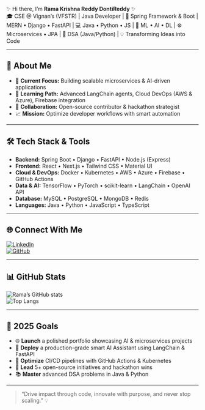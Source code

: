 ✨ Hi there, I’m **Rama Krishna Reddy DontiReddy** ✨  
🎓 CSE @ Vignan’s (VFSTR) | Java Developer | 🚀 Spring Framework & Boot | MERN • Django • FastAPI | 💻 Java • Python • JS | 🤖 ML • AI • DL | ⚙️ Microservices • JPA | 🧩 DSA (Java/Python) | 💡 Transforming Ideas into Code  

---

## 🚀 About Me  
- 🔭 **Current Focus:** Building scalable microservices & AI-driven applications  
- 🌱 **Learning Path:** Advanced LangChain agents, Cloud DevOps (AWS & Azure), Firebase integration  
- 🤝 **Collaboration:** Open-source contributor & hackathon strategist  
- 📈 **Mission:** Optimize developer workflows with smart automation  

---

## 🛠 Tech Stack & Tools  
- **Backend:** Spring Boot • Django • FastAPI • Node.js (Express)  
- **Frontend:** React • Next.js • Tailwind CSS • Material UI  
- **Cloud & DevOps:** Docker • Kubernetes • AWS • Azure • Firebase • GitHub Actions  
- **Data & AI:** TensorFlow • PyTorch • scikit-learn • LangChain • OpenAI API  
- **Database:** MySQL • PostgreSQL • MongoDB • Redis  
- **Languages:** Java • Python • JavaScript • TypeScript  

---

## 🌐 Connect With Me  
[![LinkedIn](https://img.shields.io/badge/LinkedIn-Profile-blue?style=for-the-badge&logo=linkedin)](https://www.linkedin.com/in/ramakrishna-reddy-dontireddy/)  
[![GitHub](https://img.shields.io/badge/GitHub-%23121011.svg?style=for-the-badge&logo=github&logoColor=white)](https://github.com/ramakrishnareddy9)  

---

## 📊 GitHub Stats  
![Rama’s GitHub stats](https://github-readme-stats.vercel.app/api?username=ramakrishnareddy9&show_icons=true&theme=radical)  
![Top Langs](https://github-readme-stats.vercel.app/api/top-langs/?username=ramakrishnareddy9&layout=compact&theme=radical)  

---

## 🎯 2025 Goals  
- 🌐 **Launch** a polished portfolio showcasing AI & microservices projects  
- 🤖 **Deploy** a production-grade smart AI Assistant using LangChain & FastAPI  
- 🚀 **Optimize** CI/CD pipelines with GitHub Actions & Kubernetes  
- 🤝 **Lead** 5+ open-source initiatives and hackathon wins  
- 📚 **Master** advanced DSA problems in Java & Python  

---

> “Drive impact through code, innovate with purpose, and never stop scaling.” 💡  
